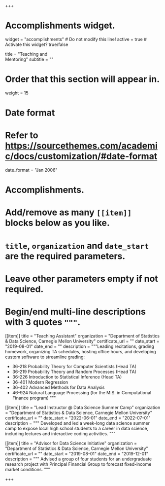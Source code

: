 +++
# Accomplishments widget.
widget = "accomplishments"  # Do not modify this line!
active = true  # Activate this widget? true/false

title = "Teaching and <br> Mentoring"
subtitle = ""

# Order that this section will appear in.
weight = 15

# Date format
#   Refer to https://sourcethemes.com/academic/docs/customization/#date-format
date_format = "Jan 2006"

# Accomplishments.
#   Add/remove as many `[[item]]` blocks below as you like.
#   `title`, `organization` and `date_start` are the required parameters.
#   Leave other parameters empty if not required.
#   Begin/end multi-line descriptions with 3 quotes `"""`.

[[item]]
  title = "Teaching Assistant"
  organization = "Department of Statistics & Data Science, Carnegie Mellon University"
  certificate_url = ""
  date_start = "2019-08-01"
  date_end = ""
  description = """Leading recitations, grading homework, organizing TA schedules, hosting office hours, and developing custom software to streamline grading: 

  * 36-218 Probability Theory for Computer Scientists (Head TA)
  * 36-219 Probability Theory and Random Processes (Head TA)
  * 36-226 Introduction to Statistical Inference (Head TA)
  * 36-401 Modern Regression
  * 36-402 Advanced Methods for Data Analysis
  * 46-924 Natural Language Processing (for the M.S. in Computational Finance program)
  """

[[item]]
  title = "Lead Instructor @ Data Science Summer Camp"
  organization = "Department of Statistics & Data Science, Carnegie Mellon University"
  certificate_url = ""
  date_start = "2022-06-01"
  date_end = "2022-07-01"
  description = """ Developed and led a week-long data science summer camp to expose local high school students to a career in data science, including lectures and interactive coding activities.
 """
  
[[item]]
  title = "Advisor for Data Science Initiative"
  organization = "Department of Statistics & Data Science, Carnegie Mellon University"
  certificate_url = ""
  date_start = "2019-08-01"
  date_end = "2019-12-01"
  description = """ Advised a group of four students for an undergraduate research project with Principal Financial Group to forecast fixed-income market conditions.
  """

+++
